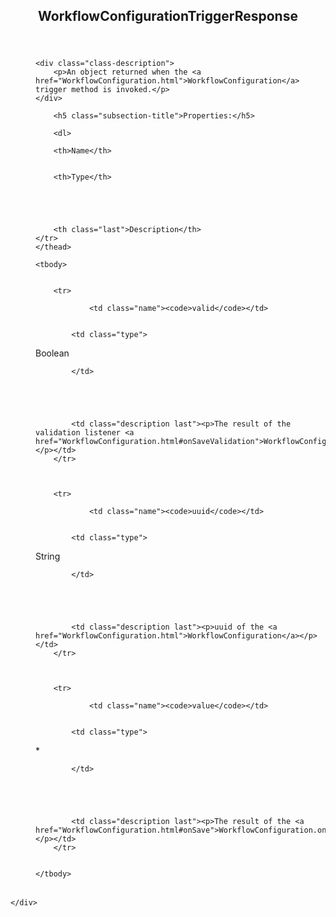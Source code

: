 <section>

<header>
    <h1>
    WorkflowConfigurationTriggerResponse
    </h1>
    
</header>

<article>
    <div class="container-overview">
    

    
        

<dd>
    
    
    <div class="class-description">
        <p>An object returned when the <a href="WorkflowConfiguration.html">WorkflowConfiguration</a> trigger method is invoked.</p>
    </div>
    

    
    
    
    
    
    
    
<dl class="details">
    

        <h5 class="subsection-title">Properties:</h5>

        <dl>

<table class="props table table-striped aui">
    <thead>
	<tr>
		
		<th>Name</th>
		

		<th>Type</th>

		

		

		<th class="last">Description</th>
	</tr>
	</thead>

	<tbody>
	

        <tr>
            
                <td class="name"><code>valid</code></td>
            

            <td class="type">
            
                
<span class="param-type">Boolean</span>


            
            </td>

            

            

            <td class="description last"><p>The result of the validation listener <a href="WorkflowConfiguration.html#onSaveValidation">WorkflowConfiguration.onSaveValidation</a></p></td>
        </tr>

	

        <tr>
            
                <td class="name"><code>uuid</code></td>
            

            <td class="type">
            
                
<span class="param-type">String</span>


            
            </td>

            

            

            <td class="description last"><p>uuid of the <a href="WorkflowConfiguration.html">WorkflowConfiguration</a></p></td>
        </tr>

	

        <tr>
            
                <td class="name"><code>value</code></td>
            

            <td class="type">
            
                
<span class="param-type">*</span>


            
            </td>

            

            

            <td class="description last"><p>The result of the <a href="WorkflowConfiguration.html#onSave">WorkflowConfiguration.onSave</a></p></td>
        </tr>

	
	</tbody>
</table>
</dl>

    

    

    

    

    

    

    

    

    

    

    

    
</dl>

    
    

    

    
    
    
    
    
    
    
</dd>

    
    </div>

    

    

    

    

    

    

    

    

    
</article>

</section>